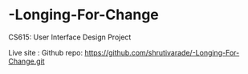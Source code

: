 # -Longing-For-Change
CS615: User Interface Design Project

Live site : 
Github repo: https://github.com/shrutivarade/-Longing-For-Change.git
